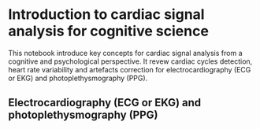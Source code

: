 # Introduction to cardiac signal analysis for cognitive science

This notebook introduce key concepts for cardiac signal analysis from a cognitive and psychological perspective. It revew cardiac cycles detection, heart rate variability and artefacts correction for electrocardiography (ECG or EKG) and photoplethysmography (PPG).

## Electrocardiography (ECG or EKG) and photoplethysmography (PPG)